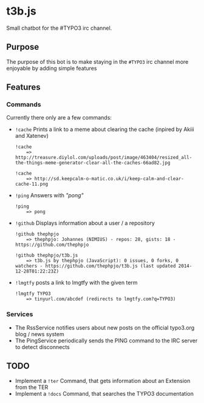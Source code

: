 t3b.js
======

Small chatbot for the #TYPO3 irc channel.

Purpose
---

The purpose of this bot is to make staying in the `#TYPO3` irc channel more enjoyable by adding simple features

Features
---

### Commands
Currently there only are a few commands:

- `!cache`  Prints a link to a meme about clearing the cache (inpired by Akiii and Xatenev)
    ```
    !cache
        => http://treasure.diylol.com/uploads/post/image/463404/resized_all-the-things-meme-generator-clear-all-the-caches-66ad82.jpg
        
    !cache 
        => http://sd.keepcalm-o-matic.co.uk/i/keep-calm-and-clear-cache-11.png
    ```

- `!ping`   Answers with _"pong"_
    ```
    !ping
        => pong
    ```

- `!github` Displays information about a user / a repository
    ```
    !github thephpjo
        => thephpjo: Johannes (NIMIUS) - repos: 28, gists: 18 - https://github.com/thephpjo
    
    !github thephpjo/t3b.js
        => t3b.js by thephpjo (JavaScript): 0 issues, 0 forks, 0 watchers - https://github.com/thephpjo/t3b.js (last updated 2014-12-28T01:22:23Z)
    ```
    
- `!lmgtfy` posts a link to lmgtfy with the given term
    ```
    !lmgtfy TYPO3
        => tinyurl.com/abcdef (redirects to lmgtfy.com?q=TYPO3)
    ``` 
    
### Services
- The RssService notifies users about new posts on the official typo3.org blog / news system
- The PingService periodically sends the PING command to the IRC server to detect disconnects

TODO
---

- Implement a `!ter` Command, that gets information about an Extension from the TER
- Implement a `!docs` Command, that searches the TYPO3 documentation